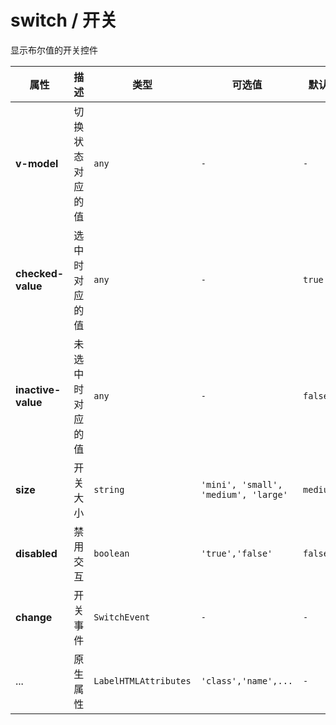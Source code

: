 # switch / 开关

显示布尔值的开关控件

<playground title="默认的" name="ex-switch-default" />

<playground title="禁用" name="ex-switch-disabled" />

<playground title="尺寸" desc="switch组件支持修改大小" name="ex-switch-size" />

<attributes>
  
<attributes-title title="Spacer Props" />

| 属性               | 描述             | 类型                  | 可选值                               | 默认     |
| ------------------ | ---------------- | --------------------- | ------------------------------------ | -------- |
| **v-model**        | 切换状态对应的值 | `any`                 | `-`                                  | `-`      |
| **checked-value**  | 选中时对应的值   | `any`                 | `-`                                  | `true`   |
| **inactive-value** | 未选中时对应的值 | `any`                 | `-`                                  | `false`  |
| **size**           | 开关大小         | `string`              | `'mini', 'small', 'medium', 'large'` | `medium` |
| **disabled**       | 禁用交互         | `boolean`             | `'true','false'`                     | `false`  |
| **change**         | 开关事件         | `SwitchEvent`         | `-`                                  | `-`      |
| ...                | 原生属性         | `LabelHTMLAttributes` | `'class','name',...`                 | `-`      |

</attributes>

